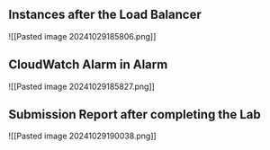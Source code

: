 ## Instances after the Load Balancer

![[Pasted image 20241029185806.png]]

## CloudWatch Alarm in Alarm

![[Pasted image 20241029185827.png]]

## Submission Report after completing the Lab

![[Pasted image 20241029190038.png]]